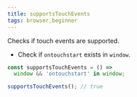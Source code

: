 ```yaml
---
title: supportsTouchEvents
tags: browser,beginner
---
```


Checks if touch events are supported.

- Check if `ontouchstart` exists in `window`.

```js
const supportsTouchEvents = () =>
  window && 'ontouchstart' in window;
```

```js
supportsTouchEvents(); // true
```
